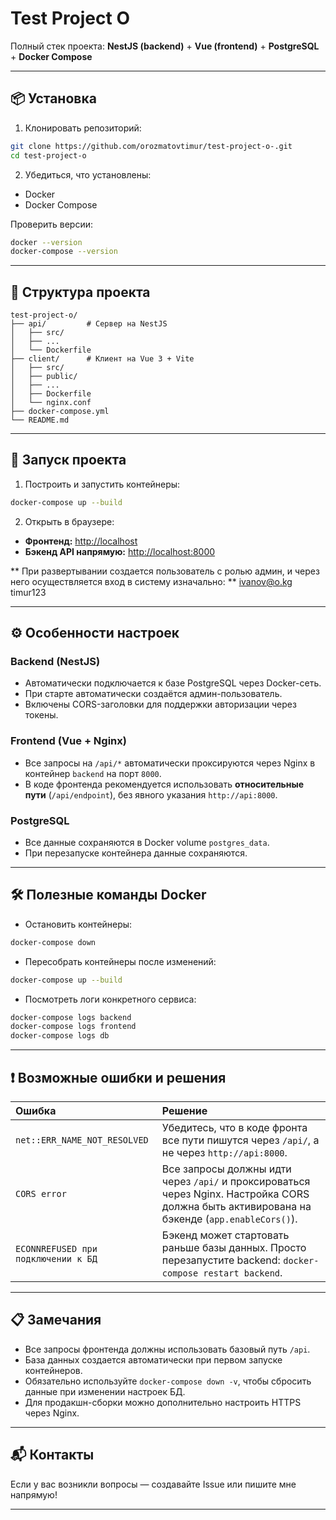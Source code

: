 # Test Project O

Полный стек проекта: **NestJS (backend)** + **Vue (frontend)** + **PostgreSQL** + **Docker Compose**

---

## 📦 Установка

1. Клонировать репозиторий:

```bash
git clone https://github.com/orozmatovtimur/test-project-o-.git
cd test-project-o
```

2. Убедиться, что установлены:

- Docker
- Docker Compose

Проверить версии:

```bash
docker --version
docker-compose --version
```

---

## 📂 Структура проекта

```
test-project-o/
├── api/         # Сервер на NestJS
│   ├── src/
│   ├── ...
│   └── Dockerfile
├── client/      # Клиент на Vue 3 + Vite
│   ├── src/
│   ├── public/
│   ├── ...
│   ├── Dockerfile
│   └── nginx.conf
├── docker-compose.yml
└── README.md
```

---

## 🚀 Запуск проекта

1. Построить и запустить контейнеры:

```bash
docker-compose up --build
```

2. Открыть в браузере:

- **Фронтенд:** [http://localhost](http://localhost)
- **Бэкенд API напрямую:** [http://localhost:8000](http://localhost:8000)

**
При развертывании создается пользователь с ролью админ, и через него осуществляется вход в систему изначально:
**
ivanov@o.kg
timur123

---

## ⚙️ Особенности настроек

### Backend (NestJS)

- Автоматически подключается к базе PostgreSQL через Docker-сеть.
- При старте автоматически создаётся админ-пользователь.
- Включены CORS-заголовки для поддержки авторизации через токены.

### Frontend (Vue + Nginx)

- Все запросы на `/api/*` автоматически проксируются через Nginx в контейнер `backend` на порт `8000`.
- В коде фронтенда рекомендуется использовать **относительные пути** (`/api/endpoint`), без явного указания `http://api:8000`.

### PostgreSQL

- Все данные сохраняются в Docker volume `postgres_data`.
- При перезапуске контейнера данные сохраняются.

---

## 🛠 Полезные команды Docker

- Остановить контейнеры:

```bash
docker-compose down
```

- Пересобрать контейнеры после изменений:

```bash
docker-compose up --build
```

- Посмотреть логи конкретного сервиса:

```bash
docker-compose logs backend
docker-compose logs frontend
docker-compose logs db
```

---

## ❗ Возможные ошибки и решения

| Ошибка | Решение |
|:------|:--------|
| `net::ERR_NAME_NOT_RESOLVED` | Убедитесь, что в коде фронта все пути пишутся через `/api/`, а не через `http://api:8000`. |
| `CORS error` | Все запросы должны идти через `/api/` и проксироваться через Nginx. Настройка CORS должна быть активирована на бэкенде (`app.enableCors()`). |
| `ECONNREFUSED при подключении к БД` | Бэкенд может стартовать раньше базы данных. Просто перезапустите backend: `docker-compose restart backend`. |

---

## 📋 Замечания

- Все запросы фронтенда должны использовать базовый путь `/api`.
- База данных создается автоматически при первом запуске контейнеров.
- Обязательно используйте `docker-compose down -v`, чтобы сбросить данные при изменении настроек БД.
- Для продакшн-сборки можно дополнительно настроить HTTPS через Nginx.

---

## 📬 Контакты

Если у вас возникли вопросы — создавайте Issue или пишите мне напрямую!

---
